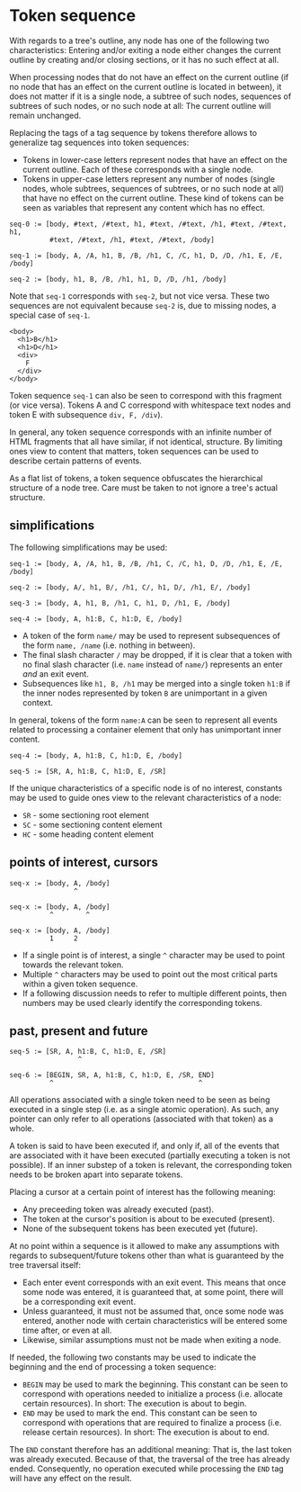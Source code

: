 
<!-- ======================================================================= -->
# Token sequence

With regards to a tree's outline, any node has one of the following two 
characteristics: Entering and/or exiting a node either changes the current
outline by creating and/or closing sections, or it has no such effect at all.

When processing nodes that do not have an effect on the current outline (if
no node that has an effect on the current outline is located in between), it
does not matter if it is a single node, a subtree of such nodes, sequences
of subtrees of such nodes, or no such node at all: The current outline will
remain unchanged.

Replacing the tags of a tag sequence by tokens therefore allows to generalize
tag sequences into token sequences:

* Tokens in lower-case letters represent nodes that have an effect on
  the current outline. Each of these corresponds with a single node.
* Tokens in upper-case letters represent any number of nodes (single nodes,
  whole subtrees, sequences of subtrees, or no such node at all) that have
  no effect on the current outline. These kind of tokens can be seen as
  variables that represent any content which has no effect.

```
seq-0 := [body, #text, /#text, h1, #text, /#text, /h1, #text, /#text, h1,
          #text, /#text, /h1, #text, /#text, /body]

seq-1 := [body, A, /A, h1, B, /B, /h1, C, /C, h1, D, /D, /h1, E, /E, /body]

seq-2 := [body, h1, B, /B, /h1, h1, D, /D, /h1, /body]
```

Note that `seq-1` corresponds with `seq-2`, but not vice versa. These two
sequences are not equivalent because `seq-2` is, due to missing nodes, a
special case of `seq-1`.

```
<body>
  <h1>B</h1>
  <h1>D</h1>
  <div>
    F
  </div>
</body>
```

Token sequence `seq-1` can also be seen to correspond with this fragment (or
vice versa). Tokens A and C correspond with whitespace text nodes and token E
with subsequence `div, F, /div`).

In general, any token sequence corresponds with an infinite number of HTML
fragments that all have similar, if not identical, structure. By limiting ones
view to content that matters, token sequences can be used to describe certain
patterns of events.

As a flat list of tokens, a token sequence obfuscates the hierarchical structure
of a node tree. Care must be taken to not ignore a tree's actual structure.

<!-- ======================================================================= -->
## simplifications

The following simplifications may be used:

```
seq-1 := [body, A, /A, h1, B, /B, /h1, C, /C, h1, D, /D, /h1, E, /E, /body]

seq-2 := [body, A/, h1, B/, /h1, C/, h1, D/, /h1, E/, /body]

seq-3 := [body, A, h1, B, /h1, C, h1, D, /h1, E, /body]

seq-4 := [body, A, h1:B, C, h1:D, E, /body]
```

* A token of the form `name/` may be used to represent subsequences of the
  form `name, /name` (i.e. nothing in between).
* The final slash character `/` may be dropped, if it is clear that a token
  with no final slash character (i.e. `name` instead of `name/`) represents
  an enter *and* an exit event.
* Subsequences like `h1, B, /h1` may be merged into a single token `h1:B` if
  the inner nodes represented by token `B` are unimportant in a given context.

In general, tokens of the form `name:A` can be seen to represent all events
related to processing a container element that only has unimportant inner
content.

```
seq-4 := [body, A, h1:B, C, h1:D, E, /body]

seq-5 := [SR, A, h1:B, C, h1:D, E, /SR]
```

If the unique characteristics of a specific node is of no interest, constants
may be used to guide ones view to the relevant characteristics of a node:

* `SR` - some sectioning root element
* `SC` - some sectioning content element
* `HC` - some heading content element

<!-- ======================================================================= -->
## points of interest, cursors

```
seq-x := [body, A, /body]
                ^

seq-x := [body, A, /body]
          ^        ^

seq-x := [body, A, /body]
          1     2
```

* If a single point is of interest, a single `^` character may be used
  to point towards the relevant token.
* Multiple `^` characters may be used to point out the most critical parts
  within a given token sequence.
* If a following discussion needs to refer to multiple different points,
  then numbers may be used clearly identify the corresponding tokens.

<!-- ======================================================================= -->
## past, present and future

```
seq-5 := [SR, A, h1:B, C, h1:D, E, /SR]
                 ^

seq-6 := [BEGIN, SR, A, h1:B, C, h1:D, E, /SR, END]
          ^                                    ^
```

All operations associated with a single token need to be seen as being executed
in a single step (i.e. as a single atomic operation). As such, any pointer can
only refer to all operations (associated with that token) as a whole.

A token is said to have been executed if, and only if, all of the events that
are associated with it have been executed (partially executing a token is not
possible). If an inner substep of a token is relevant, the corresponding token
needs to be broken apart into separate tokens.

Placing a cursor at a certain point of interest has the following meaning:

* Any preceeding token was already executed (past).
* The token at the cursor's position is about to be executed (present).
* None of the subsequent tokens has been executed yet (future).

At no point within a sequence is it allowed to make any assumptions with
regards to subsequent/future tokens other than what is guaranteed by the
tree traversal itself:

* Each enter event corresponds with an exit event. This means that once
  some node was entered, it is guaranteed that, at some point, there will
  be a corresponding exit event.
* Unless guaranteed, it must not be assumed that, once some node was entered,
  another node with certain characteristics will be entered some time after,
  or even at all.
* Likewise, similar assumptions must not be made when exiting a node.

If needed, the following two constants may be used to indicate the beginning
and the end of processing a token sequence:

* `BEGIN` may be used to mark the beginning. This constant can be seen to
  correspond with operations needed to initialize a process (i.e. allocate
  certain resources). In short: The execution is about to begin.
* `END` may be used to mark the end. This constant can be seen to correspond
  with operations that are required to finalize a process (i.e. release
  certain resources). In short: The execution is about to end.

The `END` constant therefore has an additional meaning: That is, the last
token was already executed. Because of that, the traversal of the tree has
already ended. Consequently, no operation executed while processing the
`END` tag will have any effect on the result.
